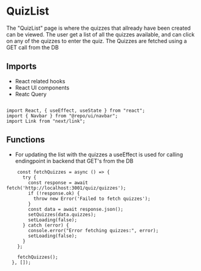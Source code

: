 # QuizList

The "QuizList" page is where the quizzes that allready have been created can be viewed. The user get a list of all the quizzes available, and can click on any of the quizzes to enter the quiz. The Quizzes are fetched using a GET call from the DB

## Imports
* React related hooks
* React UI components
* Reatc Query

```tsx title="/admin/game/list/page.tsx"

import React, { useEffect, useState } from "react";
import { Navbar } from "@repo/ui/navbar";
import Link from "next/link";
```
## Functions
* For updating the list with the quizzes a useEffect is used for calling endingpoint in backend that GET's from the DB
  
```tsx title="/admin/game/list/page.tsx" useEffect(() => {
    const fetchQuizzes = async () => {
      try {
        const response = await fetch('http://localhost:3001/quiz/quizzes');
        if (!response.ok) {
          throw new Error('Failed to fetch quizzes');
        }
        const data = await response.json();
        setQuizzes(data.quizzes);
        setLoading(false);
      } catch (error) {
        console.error("Error fetching quizzes:", error);
        setLoading(false);
      }
    };

    fetchQuizzes();
  }, []);
```
